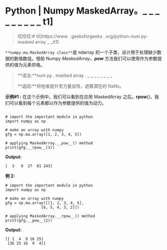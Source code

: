 # Python | Numpy MaskedArray。_ _ _ _ _ _ _ _ _ t1]

> 哎哎哎:# t0]https://www . geeksforgeeks . org/python-num py-masked array _ _/t1]

`**numpy.ma.MaskedArray class**`是 ndarray 的一个子类，设计用于处理缺少数据的数值数组。借助 Numpy *MaskedArray。__pow__* 方法我们可以使用作为参数提供的值为元素供电。

> **语法:**num py . masked array . _ _ _ _ _ _ _ _
> 
> **返回:**将他者提升至力量自性，遮蔽潜在的 NaNs。

**示例#1 :**
在这个示例中，我们可以看到在应用 MaskedArray 之后。__rpow__()，我们可以看到每个元素都以作为参数提供的值为动力。

```

# import the important module in python 
import numpy as np 

# make an array with numpy 
gfg = np.ma.array([1, 2, 3, 4, 5]) 

# applying MaskedArray.__pow__() method 
print(gfg.__rpow__(3)) 
```

**Output:**

```
[  3   9  27  81 243]

```

**例 2:**

```
# import the important module in python 
import numpy as np 

# make an array with numpy 
gfg = np.ma.array([[1, 2, 3, 4, 5], 
                [6, 5, 4, 3, 2]]) 

# applying MaskedArray.__rpow__() method 
print(gfg.__pow__(2)) 
```

**Output:**

```
[[ 1  4  9 16 25]
 [36 25 16  9  4]]

```